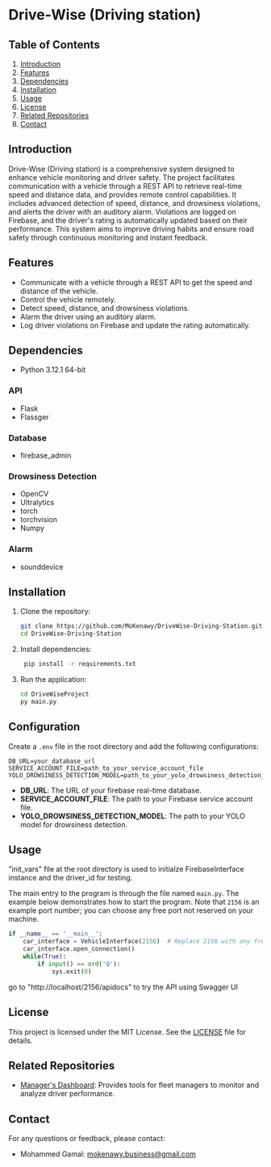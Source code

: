 # Drive-Wise (Driving station)


## Table of Contents

1. [Introduction](#introduction)
2. [Features](#features)
3. [Dependencies](#dependencies)
4. [Installation](#installation)
5. [Usage](#usage)
6. [License](#license)
7. [Related Repositories](#related-repositories)
8. [Contact](#contact)

## Introduction

Drive-Wise (Driving station) is a comprehensive system designed to enhance vehicle monitoring and driver safety. The project facilitates communication with a vehicle through a REST API to retrieve real-time speed and distance data, and provides remote control capabilities. It includes advanced detection of speed, distance, and drowsiness violations, and alerts the driver with an auditory alarm. Violations are logged on Firebase, and the driver's rating is automatically updated based on their performance. This system aims to improve driving habits and ensure road safety through continuous monitoring and instant feedback.

## Features

- Communicate with a vehicle through a REST API to get the speed and distance of the vehicle.
- Control the vehicle remotely.
- Detect speed, distance, and drowsiness violations.
- Alarm the driver using an auditory alarm.
- Log driver violations on Firebase and update the rating automatically.

## Dependencies
- Python 3.12.1 64-bit

### API
- Flask
- Flassger

### Database
- firebase_admin

### Drowsiness Detection
- OpenCV
- Ultralytics
- torch
- torchvision
- Numpy

### Alarm
- sounddevice



## Installation

1. Clone the repository:
   ```bash
   git clone https://github.com/MoKenawy/DriveWise-Driving-Station.git
   cd DriveWise-Driving-Station
   ```

2. Install dependencies:
   ```bash
    pip install -r requirements.txt
   ```

3. Run the application:
   ```bash
   cd DriveWiseProject
   py main.py
   ```
## Configuration

Create a `.env` file in the root directory and add the following configurations:

```env
DB_URL=your_database_url
SERVICE_ACCOUNT_FILE=path_to_your_service_account_file
YOLO_DROWSINESS_DETECTION_MODEL=path_to_your_yolo_drowsiness_detection_model
```

- **DB_URL**: The URL of your firebase real-time database.
- **SERVICE_ACCOUNT_FILE**: The path to your Firebase service account file.
- **YOLO_DROWSINESS_DETECTION_MODEL**: The path to your YOLO model for drowsiness detection.

## Usage
"init_vars" file at the root directory is used to initialze FirebaseInterface instance and the driver_id for testing.

The main entry to the program is through the file named `main.py`. The example below demonstrates how to start the program. Note that `2156` is an example port number; you can choose any free port not reserved on your machine.

```python
if __name__ == '__main__':
    car_interface = VehicleInterface(2156)  # Replace 2156 with any free port number
    car_interface.open_connection()
    while(True):
        if input() == ord('Q'):
            sys.exit(0)
```
go to "http://localhost/2156/apidocs" to try the API using Swagger UI


## License

This project is licensed under the MIT License. See the [LICENSE](LICENSE) file for details.

## Related Repositories

- [Manager's Dashboard](https://github.com/MoKenawy/Drive-Wise-Django): Provides tools for fleet managers to monitor and analyze driver performance.

## Contact

For any questions or feedback, please contact:
- Mohammed Gamal: [mokenawy.business@gmail.com](mailto:mokenawy.business@gmail.com)
